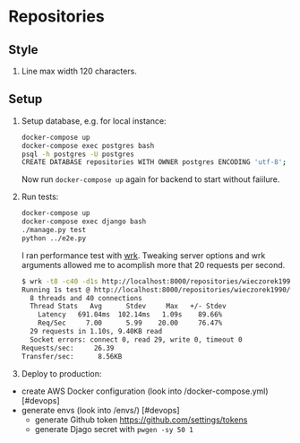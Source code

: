 # Repositories

## Style

1. Line max width 120 characters.

## Setup

1. Setup database, e.g. for local instance:
    ```bash
    docker-compose up
    docker-compose exec postgres bash
    psql -h postgres -U postgres
    CREATE DATABASE repositories WITH OWNER postgres ENCODING 'utf-8';
    ```
    Now run `docker-compose up` again for backend to start without faiilure.

2. Run tests:
    ```bash
    docker-compose up
    docker-compose exec django bash
    ./manage.py test
    python ../e2e.py
    ```

    I ran performance test with [wrk](https://github.com/wg/wrk). Tweaking server options and wrk arguments allowed me
    to acomplish more that 20 requests per second.

    ```bash
    $ wrk -t8 -c40 -d1s http://localhost:8000/repositories/wieczorek1990/wieczorek1990.github.io/
    Running 1s test @ http://localhost:8000/repositories/wieczorek1990/wieczorek1990.github.io/
      8 threads and 40 connections
      Thread Stats   Avg      Stdev     Max   +/- Stdev
        Latency   691.04ms  102.14ms   1.09s    89.66%
        Req/Sec     7.00      5.99    20.00     76.47%
      29 requests in 1.10s, 9.40KB read
      Socket errors: connect 0, read 29, write 0, timeout 0
    Requests/sec:     26.39
    Transfer/sec:      8.56KB
     ```

3. Deploy to production:
  * create AWS Docker configuration (look into /docker-compose.yml) [#devops]
  * generate envs (look into /envs/) [#devops]
    * generate Github token https://github.com/settings/tokens
    * generate Djago secret with `pwgen -sy 50 1`
